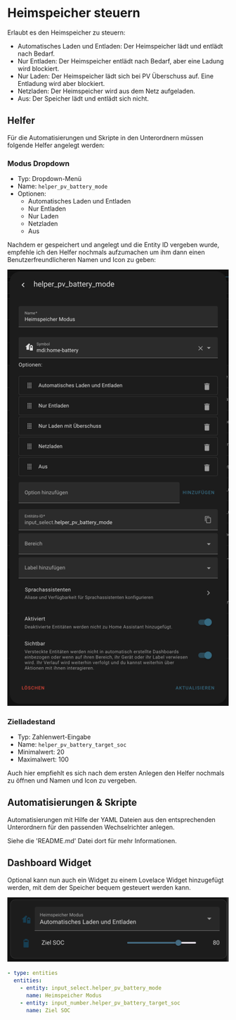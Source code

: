 # Heimspeicher steuern

Erlaubt es den Heimspeicher zu steuern:
- Automatisches Laden und Entladen: Der Heimspeicher lädt und entlädt nach Bedarf.
- Nur Entladen: Der Heimspeicher entlädt nach Bedarf, aber eine Ladung wird blockiert.
- Nur Laden: Der Heimspeicher lädt sich bei PV Überschuss auf. Eine Entladung wird aber blockiert.
- Netzladen: Der Heimspeicher wird aus dem Netz aufgeladen.
- Aus: Der Speicher lädt und entlädt sich nicht.

## Helfer


Für die Automatisierungen und Skripte in den Unterordnern müssen folgende Helfer angelegt werden:

### Modus Dropdown


- Typ: Dropdown-Menü
- Name:  `helper_pv_battery_mode`
- Optionen:
  - Automatisches Laden und Entladen
  - Nur Entladen
  - Nur Laden
  - Netzladen
  - Aus

Nachdem er gespeichert und angelegt und die Entity ID vergeben wurde, empfehle ich den Helfer nochmals aufzumachen um ihm dann einen Benutzerfreundlicheren Namen und Icon zu geben:

![Battery Mode Helper](./img/battery-mode-helper.png)

### Zielladestand

- Typ: Zahlenwert-Eingabe
- Name:  `helper_pv_battery_target_soc`
- Minimalwert: 20
- Maximalwert: 100

Auch hier empfiehlt es sich nach dem ersten Anlegen den Helfer nochmals zu öffnen und Namen und Icon zu vergeben.


## Automatisierungen & Skripte

Automatisierungen mit Hilfe der YAML Dateien aus den entsprechenden Unterordnern für den passenden Wechselrichter anlegen.

Siehe die 'README.md' Datei dort für mehr Informationen.

## Dashboard Widget

Optional kann nun auch ein Widget zu einem Lovelace Widget hinzugefügt werden, mit dem der Speicher bequem gesteuert werden kann.

![Dashboard widget](./img/dashboard-widget.png)

```yaml
- type: entities
  entities:
    - entity: input_select.helper_pv_battery_mode
      name: Heimspeicher Modus
    - entity: input_number.helper_pv_battery_target_soc
      name: Ziel SOC
```

